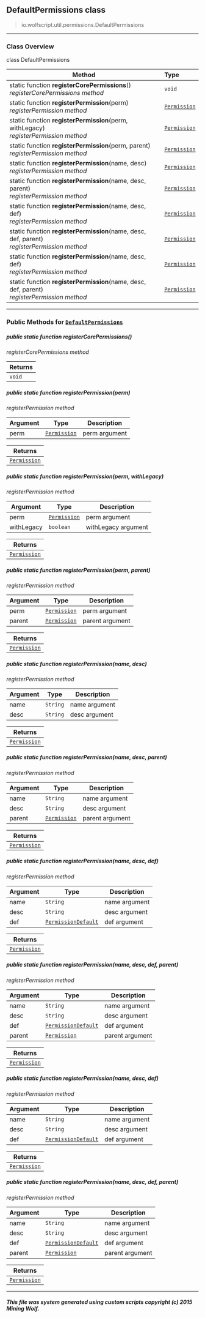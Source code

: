 ## DefaultPermissions __class__

>io.wolfscript.util.permissions.DefaultPermissions

---

### Class Overview

class DefaultPermissions

Method | Type   
--- | :--- 
static function __registerCorePermissions__() <br> _registerCorePermissions method_ | `void`
static function __registerPermission__(perm) <br> _registerPermission method_ | [`Permission`](../../permissions/Permission.md)
static function __registerPermission__(perm, withLegacy) <br> _registerPermission method_ | [`Permission`](../../permissions/Permission.md)
static function __registerPermission__(perm, parent) <br> _registerPermission method_ | [`Permission`](../../permissions/Permission.md)
static function __registerPermission__(name, desc) <br> _registerPermission method_ | [`Permission`](../../permissions/Permission.md)
static function __registerPermission__(name, desc, parent) <br> _registerPermission method_ | [`Permission`](../../permissions/Permission.md)
static function __registerPermission__(name, desc, def) <br> _registerPermission method_ | [`Permission`](../../permissions/Permission.md)
static function __registerPermission__(name, desc, def, parent) <br> _registerPermission method_ | [`Permission`](../../permissions/Permission.md)
static function __registerPermission__(name, desc, def) <br> _registerPermission method_ | [`Permission`](../../permissions/Permission.md)
static function __registerPermission__(name, desc, def, parent) <br> _registerPermission method_ | [`Permission`](../../permissions/Permission.md)



---


### Public Methods for [`DefaultPermissions`](DefaultPermissions.md)

##### <a id='registercorepermissions'></a>public static function __registerCorePermissions__()

_registerCorePermissions method_

Returns | 
--- | 
`void` |


##### <a id='registerpermission'></a>public static function __registerPermission__(perm)

_registerPermission method_

Argument | Type | Description  
--- | --- | --- 
perm | [`Permission`](../../permissions/Permission.md) | perm argument

Returns | 
--- | 
[`Permission`](../../permissions/Permission.md) |


##### <a id='registerpermission'></a>public static function __registerPermission__(perm, withLegacy)

_registerPermission method_

Argument | Type | Description  
--- | --- | --- 
perm | [`Permission`](../../permissions/Permission.md) | perm argument
withLegacy | `boolean` | withLegacy argument

Returns | 
--- | 
[`Permission`](../../permissions/Permission.md) |


##### <a id='registerpermission'></a>public static function __registerPermission__(perm, parent)

_registerPermission method_

Argument | Type | Description  
--- | --- | --- 
perm | [`Permission`](../../permissions/Permission.md) | perm argument
parent | [`Permission`](../../permissions/Permission.md) | parent argument

Returns | 
--- | 
[`Permission`](../../permissions/Permission.md) |


##### <a id='registerpermission'></a>public static function __registerPermission__(name, desc)

_registerPermission method_

Argument | Type | Description  
--- | --- | --- 
name | `String` | name argument
desc | `String` | desc argument

Returns | 
--- | 
[`Permission`](../../permissions/Permission.md) |


##### <a id='registerpermission'></a>public static function __registerPermission__(name, desc, parent)

_registerPermission method_

Argument | Type | Description  
--- | --- | --- 
name | `String` | name argument
desc | `String` | desc argument
parent | [`Permission`](../../permissions/Permission.md) | parent argument

Returns | 
--- | 
[`Permission`](../../permissions/Permission.md) |


##### <a id='registerpermission'></a>public static function __registerPermission__(name, desc, def)

_registerPermission method_

Argument | Type | Description  
--- | --- | --- 
name | `String` | name argument
desc | `String` | desc argument
def | [`PermissionDefault`](../../permissions/PermissionDefault.md) | def argument

Returns | 
--- | 
[`Permission`](../../permissions/Permission.md) |


##### <a id='registerpermission'></a>public static function __registerPermission__(name, desc, def, parent)

_registerPermission method_

Argument | Type | Description  
--- | --- | --- 
name | `String` | name argument
desc | `String` | desc argument
def | [`PermissionDefault`](../../permissions/PermissionDefault.md) | def argument
parent | [`Permission`](../../permissions/Permission.md) | parent argument

Returns | 
--- | 
[`Permission`](../../permissions/Permission.md) |


##### <a id='registerpermission'></a>public static function __registerPermission__(name, desc, def)

_registerPermission method_

Argument | Type | Description  
--- | --- | --- 
name | `String` | name argument
desc | `String` | desc argument
def | [`PermissionDefault`](../../permissions/PermissionDefault.md) | def argument

Returns | 
--- | 
[`Permission`](../../permissions/Permission.md) |


##### <a id='registerpermission'></a>public static function __registerPermission__(name, desc, def, parent)

_registerPermission method_

Argument | Type | Description  
--- | --- | --- 
name | `String` | name argument
desc | `String` | desc argument
def | [`PermissionDefault`](../../permissions/PermissionDefault.md) | def argument
parent | [`Permission`](../../permissions/Permission.md) | parent argument

Returns | 
--- | 
[`Permission`](../../permissions/Permission.md) |


---


##### This file was system generated using custom scripts copyright (c) 2015 Mining Wolf.
	

